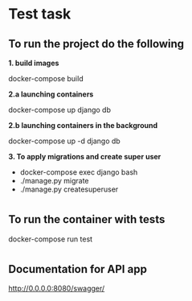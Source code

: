# Test task

To run the project do the following
-
**1. build images**

docker-compose build

**2.a launching containers**

docker-compose up django db

**2.b launching containers in the background**

docker-compose up -d django db

**3. To apply migrations and create super user**

- docker-compose exec django bash
- ./manage.py migrate
- ./manage.py createsuperuser

#
To run the container with tests
-

docker-compose run test

#
Documentation for API app
-

http://0.0.0.0:8080/swagger/